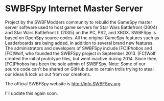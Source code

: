 # SWBFSpy Internet Master Server

Project by the SWBFModders community to rebuild the GameSpy master server software used to host game servers for Star Wars Battlefront (2004) and Star Wars Battlefront II (2005) on the PC, PS2, and XBOX. 
SWBFSpy is based on OpenSpy source codes. All the original GameSpy features such as Leaderboards are being added, in addition to several brand new features. 
The administrators and developers of SWBFSpy include [FC]Phobos and [FC]Wolf, who founded the SWBFSpy project in September 2013. 
[FC]Wolf created the initial prototype files, but went inactive during 2014. Since then, [FC]Phobos has been the sole admin of SWBFSpy. 
Note: Some of our source code can't be shared on GitHub due to certain trolls trying to steal our ideas & lock us out from our creations.

The official SWBFSpy website is http://info.SWBFSpy.org

I'll update this again soon. 

